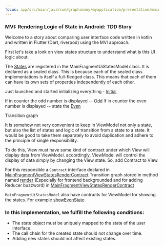 ```yaml
---
focus: app/src/main/java/com/graphomany/myapplication/presentation/main/model/MainFragmentUiStatesModel.kt:3
---
```


###  MVI: Rendering Logic of State in Android: TDD Story

Welcome to a story about comparing user interface code written in kotlin and written in Flutter (Dart, riverpod) using the MVI approach.


First let's take a look on view states structure to understand what is this UI logic about.

 The [States](app/src/main/java/com/graphomany/myapplication/presentation/main/model/MainFragmentUiStatesModel.kt) are registered in the MainFragmentUiStatesModel class. It is declared as a sealed class. This is because each of the sealed class implementations is itself a full-fledged class. This means that each of them can have its own sets of properties independently of each other.



Just launched and started initializing everything - [Initial](app/src/main/java/com/graphomany/myapplication/presentation/main/MainViewModel.kt:17)


If in counter  the  odd number is displayed -- [Odd](app/src/main/java/com/graphomany/myapplication/presentation/main/model/MainFragmentUiStatesModel.kt:4) 
If in counter  the  even number is displayed  -- state the [Even](app/src/main/java/com/graphomany/myapplication/presentation/main/model/MainFragmentUiStatesModel.kt:5) 



Transition graph


It is somehow not very convenient to keep in ViewModel not only a state, but also the list of states and logic of transition from a state to a state. It would be good to take them separately to avoid duplication and adhere to the principle of single responsibility.

To do this, View must have some kind of contract under which View will display data from ViewModel. accordingly, ViewModel will control the display of data simply by changing the View state. So, add Contract to View.

For this responsible a `Contract` interface declared in [MainFragmentViewStatesRenderContract](app/src/main/java/com/graphomany/myapplication/presentation/main/MainFragmentViewStatesRenderContract.kt)
Transition graph stored in method named  [render](app/src/main/java/com/graphomany/myapplication/presentation/main/MainFragmentViewStatesRenderContract.kt:6) (Especially for frontend backgrounded and for adding Reducer buzzword) in [MainFragmentViewStatesRenderContract](app/src/main/java/com/graphomany/myapplication/presentation/main/MainFragmentViewStatesRenderContract.kt:6)


`MainFragmentUiStatesModel` also have contracts for ViewModel for showing the states. For example [showEvenState](app/src/main/java/com/graphomany/myapplication/presentation/main/MainFragmentViewStatesRenderContract.kt:26)

### In this implementation, we fulfill the following conditions:

* The state object must be uniquely mapped to the state of the user interface.
* The call chain for the created state should not change over time.
* Adding new states should not affect existing states.
